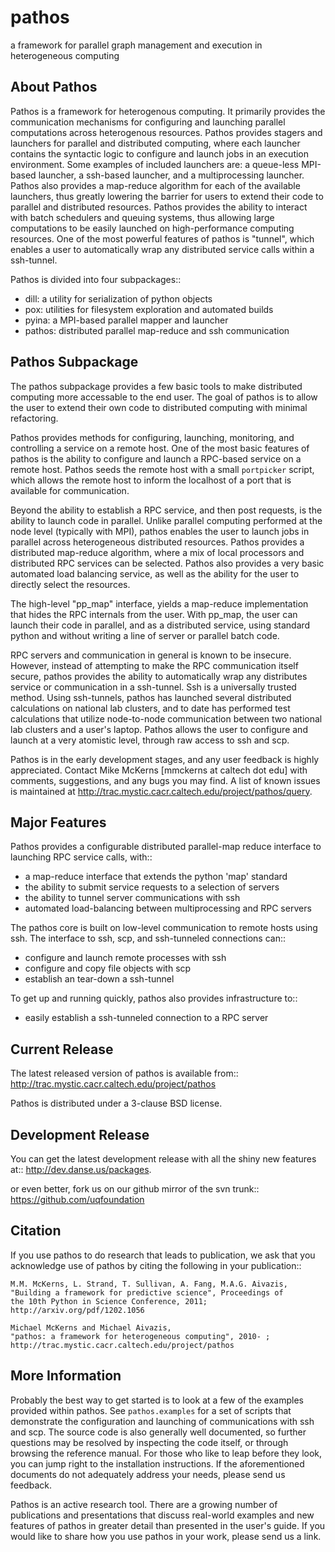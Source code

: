 pathos
======
a framework for parallel graph management and execution in heterogeneous computing

About Pathos
------------
Pathos is a framework for heterogenous computing. It primarily provides
the communication mechanisms for configuring and launching parallel
computations across heterogenous resources. Pathos provides stagers and
launchers for parallel and distributed computing, where each launcher
contains the syntactic logic to configure and launch jobs in an execution
environment.  Some examples of included launchers are: a queue-less
MPI-based launcher, a ssh-based launcher, and a multiprocessing launcher.
Pathos also provides a map-reduce algorithm for each of the available
launchers, thus greatly lowering the barrier for users to extend their
code to parallel and distributed resources.  Pathos provides the ability
to interact with batch schedulers and queuing systems, thus allowing large
computations to be easily launched on high-performance computing resources.
One of the most powerful features of pathos is  "tunnel", which enables a
user to automatically wrap any distributed service calls within a ssh-tunnel.

Pathos is divided into four subpackages::

* dill: a utility for serialization of python objects
* pox: utilities for filesystem exploration and automated builds
* pyina: a MPI-based parallel mapper and launcher
* pathos: distributed parallel map-reduce and ssh communication


Pathos Subpackage
-----------------
The pathos subpackage provides a few basic tools to make distributed
computing more accessable to the end user. The goal of pathos is to
allow the user to extend their own code to distributed computing with
minimal refactoring.

Pathos provides methods for configuring, launching, monitoring, and
controlling a service on a remote host. One of the most basic features
of pathos is the ability to configure and launch a RPC-based service
on a remote host. Pathos seeds the remote host with a small `portpicker`
script, which allows the remote host to inform the localhost of a port
that is available for communication.

Beyond the ability to establish a RPC service, and then post requests,
is the ability to launch code in parallel. Unlike parallel computing
performed at the node level (typically with MPI), pathos enables the
user to launch jobs in parallel across heterogeneous distributed resources.
Pathos provides a distributed map-reduce algorithm, where a mix of
local processors and distributed RPC services can be selected.  Pathos
also provides a very basic automated load balancing service, as well as
the ability for the user to directly select the resources.

The high-level "pp_map" interface, yields a map-reduce implementation that
hides the RPC internals from the user. With pp_map, the user can launch
their code in parallel, and as a distributed service, using standard python
and without writing a line of server or parallel batch code.

RPC servers and communication in general is known to be insecure.  However,
instead of attempting to make the RPC communication itself secure, pathos
provides the ability to automatically wrap any distributes service or
communication in a ssh-tunnel. Ssh is a universally trusted method.
Using ssh-tunnels, pathos has launched several distributed calculations
on national lab clusters, and to date has performed test calculations
that utilize node-to-node communication between two national lab clusters
and a user's laptop.  Pathos allows the user to configure and launch
at a very atomistic level, through raw access to ssh and scp. 

Pathos is in the early development stages, and any user feedback is
highly appreciated. Contact Mike McKerns [mmckerns at caltech dot edu]
with comments, suggestions, and any bugs you may find. A list of known
issues is maintained at http://trac.mystic.cacr.caltech.edu/project/pathos/query.


Major Features
--------------
Pathos provides a configurable distributed parallel-map reduce interface
to launching RPC service calls, with::

* a map-reduce interface that extends the python 'map' standard
* the ability to submit service requests to a selection of servers
* the ability to tunnel server communications with ssh
* automated load-balancing between multiprocessing and RPC servers

The pathos core is built on low-level communication to remote hosts using
ssh. The interface to ssh, scp, and ssh-tunneled connections can::

* configure and launch remote processes with ssh
* configure and copy file objects with scp
* establish an tear-down a ssh-tunnel

To get up and running quickly, pathos also provides infrastructure to::

* easily establish a ssh-tunneled connection to a RPC server


Current Release
---------------
The latest released version of pathos is available from::
    http://trac.mystic.cacr.caltech.edu/project/pathos

Pathos is distributed under a 3-clause BSD license.

Development Release
-------------------
You can get the latest development release with all the shiny new features at::
    http://dev.danse.us/packages.

or even better, fork us on our github mirror of the svn trunk::
    https://github.com/uqfoundation

Citation
--------
If you use pathos to do research that leads to publication, we ask that you
acknowledge use of pathos by citing the following in your publication::

    M.M. McKerns, L. Strand, T. Sullivan, A. Fang, M.A.G. Aivazis,
    "Building a framework for predictive science", Proceedings of
    the 10th Python in Science Conference, 2011;
    http://arxiv.org/pdf/1202.1056

    Michael McKerns and Michael Aivazis,
    "pathos: a framework for heterogeneous computing", 2010- ;
    http://trac.mystic.cacr.caltech.edu/project/pathos

More Information
----------------
Probably the best way to get started is to look at a few of the
examples provided within pathos. See `pathos.examples` for a
set of scripts that demonstrate the configuration and launching of
communications with ssh and scp. The source code is also generally well documented,
so further questions may be resolved by inspecting the code itself, or through 
browsing the reference manual. For those who like to leap before
they look, you can jump right to the installation instructions. If the aforementioned documents
do not adequately address your needs, please send us feedback.

Pathos is an active research tool. There are a growing number of publications and presentations that
discuss real-world examples and new features of pathos in greater detail than presented in the user's guide. 
If you would like to share how you use pathos in your work, please send us a link.
